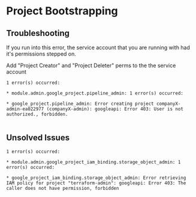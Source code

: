 # Project Bootstrapping

## Troubleshooting

If you run into this error, the service account that you are running with had it's permissions stepped on.

Add "Project Creator" and  "Project Deleter" perms to the the service account

````aidl
1 error(s) occurred:

* module.admin.google_project.pipeline_admin: 1 error(s) occurred:

* google_project.pipeline_admin: Error creating project companyX-admin-ea022977 (companyX-admin): googleapi: Error 403: User is not authorized., forbidden.


````

## Unsolved Issues

```aidl
1 error(s) occurred:

* module.admin.google_project_iam_binding.storage_object_admin: 1 error(s) occurred:

* google_project_iam_binding.storage_object_admin: Error retrieving IAM policy for project "terraform-admin": googleapi: Error 403: The caller does not have permission, forbidden


```